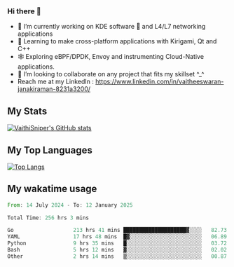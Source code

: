 ### Hi there 👋

- 🔭 I’m currently working on KDE software 💓 and L4/L7 networking applications 
- 📖 Learning to make cross-platform applications with Kirigami, Qt and C++
- 🕸️ Exploring eBPF/DPDK, Envoy and instrumenting Cloud-Native applications. 
- 👯 I’m looking to collaborate on any project that fits my skillset ^_^
- Reach me at my LinkedIn : https://www.linkedin.com/in/vaitheeswaran-janakiraman-8231a3200/

## My Stats
[![VaithiSniper's GitHub stats](https://github-readme-stats.vercel.app/api?username=VaithiSniper&hide=stars&theme=radical)](https://github.com/anuraghazra/github-readme-stats)

## My Top Languages

[![Top Langs](https://github-readme-stats.vercel.app/api/top-langs/?username=VaithiSniper&layout=compact)](https://github.com/anuraghazra/github-readme-stats)

## My wakatime usage

<!--START_SECTION:waka-->

```rust
From: 14 July 2024 - To: 12 January 2025

Total Time: 256 hrs 3 mins

Go                   213 hrs 41 mins ████████████████████▓░░░░   82.73 %
YAML                 17 hrs 48 mins  █▓░░░░░░░░░░░░░░░░░░░░░░░   06.89 %
Python               9 hrs 35 mins   █░░░░░░░░░░░░░░░░░░░░░░░░   03.72 %
Bash                 5 hrs 12 mins   ▓░░░░░░░░░░░░░░░░░░░░░░░░   02.02 %
Other                2 hrs 14 mins   ▒░░░░░░░░░░░░░░░░░░░░░░░░   00.87 %
```

<!--END_SECTION:waka-->

